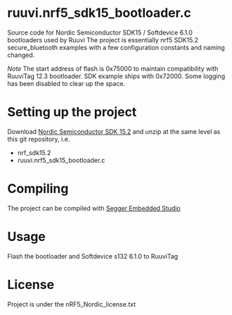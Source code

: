 # ruuvi.nrf5_sdk15_bootloader.c
Source code for Nordic Semiconductor SDK15 / Softdevice 6.1.0 bootloaders used by Ruuvi
The project is essentially nrf5 SDK15.2 secure_bluetooth examples with a few configuration constants and naming changed.

*Note* The start address of flash is 0x75000 to maintain compatibility with RuuviTag 12.3 bootloader. SDK example ships with 0x72000.
Some logging has been disabled to clear up the space. 

# Setting up the project
Download [Nordic Semiconductor SDK 15.2]() and unzip at the same level as this git repository, i.e.

- nrf_sdk15.2
- ruuvi.nrf5_sdk15_bootloader.c

# Compiling
The project can be compiled with [Segger Embedded Studio]()

# Usage
Flash the bootloader and Softdevice s132 6.1.0 to RuuviTag

# License
Project is under the nRF5_Nordic_license.txt
